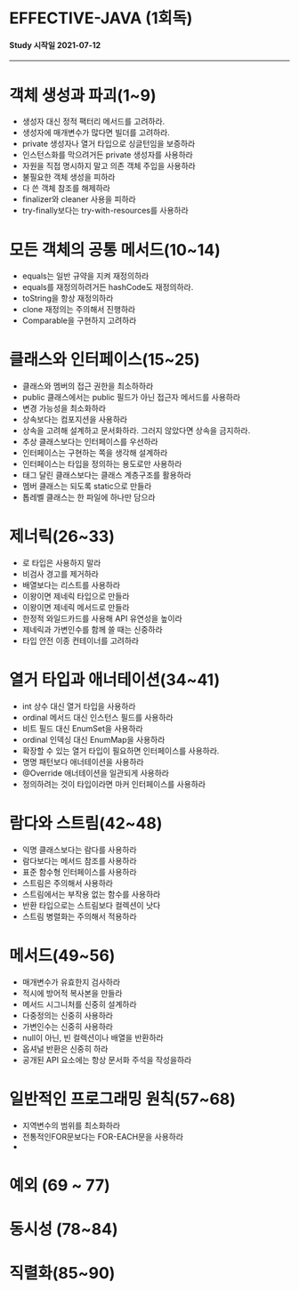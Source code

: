 # EFFECTIVE-JAVA (1회독)

#### Study 시작일 2021-07-12

---

# 객체 생성과 파괴(1~9)
- 생성자 대신 정적 팩터리 메서드를 고려하라.
- 생성자에 매개변수가 많다면 빌더를 고려하라.
- private 생성자나 열거 타입으로 싱글턴임을 보증하라
- 인스턴스화를 막으려거든 private 생성자를 사용하라
- 자원을 직접 명시하지 말고 의존 객체 주입을 사용하라
- 불필요한 객체 생성을 피하라
- 다 쓴 객체 참조를 해제하라
- finalizer와 cleaner 사용을 피하라
- try-finally보다는 try-with-resources를 사용하라

# 모든 객체의 공통 메서드(10~14)
- equals는 일반 규약을 지켜 재정의하라
- equals를 재정의하려거든 hashCode도 재정의하라.
- toString을 항상 재정의하라
- clone 재정의는 주의해서 진행하라
- Comparable을 구현하지 고려하라

# 클래스와 인터페이스(15~25)
- 클래스와 멤버의 접근 권한을 최소하하라
- public 클래스에서는 public 필드가 아닌 접근자 메서드를 사용하라
- 변경 가능성을 최소화하라
- 상속보다는 컴포지션을 사용하라
- 상속을 고려해 설계하고 문서화하라. 그러지 않았다면 상속을 금지하라.
- 추상 클래스보다는 인터페이스를 우선하라
- 인터페이스는 구현하는 쪽을 생각해 설계하라
- 인터페이스는 타입을 정의하는 용도로만 사용하라
- 태그 달린 클래스보다는 클래스 계층구조를 활용하라
- 멤버 클래스는 되도록 static으로 만들라
- 톱레벨 클래스는 한 파일에 하나만 담으라

# 제너릭(26~33)
- 로 타입은 사용하지 말라
- 비검사 경고를 제거하라
- 배열보다는 리스트를 사용하라
- 이왕이면 제네릭 타입으로 만들라
- 이왕이면 제네릭 메서드로 만들라
- 한정적 와일드카드를 사용해 API 유연성을 높이라
- 제네릭과 가변인수를 함께 쓸 때는 신중하라
- 타입 안전 이종 컨테이너를 고려하라

# 열거 타입과 애너테이션(34~41)
- int 상수 대신 열거 타입을 사용하라
- ordinal 메서드 대신 인스턴스 필드를 사용하라
- 비트 필드 대신 EnumSet을 사용하라
- ordinal 인덱싱 대신 EnumMap을 사용하라
- 확장할 수 있는 열거 타입이 필요하면 인터페이스를 사용하라.
- 명명 패턴보다 애너테이션을 사용하라
- @Override 애너테이션을 일관되게 사용하라
- 정의하려는 것이 타입이라면 마커 인터페이스를 사용하라

# 람다와 스트림(42~48)
- 익명 클래스보다는 람다를 사용하라
- 람다보다는 메서드 참조를 사용하라
- 표준 함수형 인터페이스를 사용하라
- 스트림은 주의해서 사용하라
- 스트림에서는 부작용 없는 함수를 사용하라
- 반환 타입으로는 스트림보다 컬렉션이 낫다
- 스트림 병렬화는 주의해서 적용하라

# 메서드(49~56)
- 매개변수가 유효한지 검사하라
- 적시에 방어적 복사본을 만들라
- 메서드 시그니처를 신중히 설계하라
- 다중정의는 신중히 사용하라
- 가변인수는 신중히 사용하라
- null이 아닌, 빈 컬렉션이나 배열을 반환하라
- 옵셔널 반환은 신중히 하라
- 공개된 API 요소에는 항상 문서화 주석을 작성을하라

# 일반적인 프로그래밍 원칙(57~68)
- 지역변수의 범위를 최소화하라
- 전통적인FOR문보다는 FOR-EACH문을 사용하라
-  

# 예외 (69 ~ 77)

# 동시성 (78~84)
# 직렬화(85~90)
